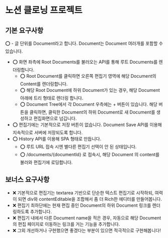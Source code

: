 # 노션 클로닝 프로젝트

## 기본 요구사항

⭕ - 글 단위를 Document라고 합니다. Document는 Document 여러개를 포함할 수 있습니다.
- ⭕ 화면 좌측에 Root Documents를 불러오는 API를 통해 루트 Documents를 렌더링합니다. 
  - ⭕ Root Document를 클릭하면 오른쪽 편집기 영역에 해당 Document의 Content를 렌더링합니다.
  - ⭕ 해당 Root Document에 하위 Document가 있는 경우, 해당 Document 아래에 트리 형태로 렌더링 합니다.
  - ⭕ Document Tree에서 각 Document 우측에는 + 버튼이 있습니다. 해당 버튼을 클릭하면, 클릭한 Document의 하위 Document로 새 Document를 생성하고 편집화면으로 넘깁니다.
- ⭕ 편집기에는 기본적으로 저장 버튼이 없습니다. Document Save API를 이용해 지속적으로 서버에 저장되도록 합니다.
- ⭕ History API를 이용해 SPA 형태로 만듭니다.
  - ⭕ 루트 URL 접속 시엔 별다른 편집기 선택이 안 된 상태입니다.
  - ⭕ /documents/{documentId} 로 접속시, 해당 Document 의 content를 불러와 편집기에 로딩합니다.

## 보너스 요구사항

- ❌ 기본적으로 편집기는 textarea 기반으로 단순한 텍스트 편집기로 시작하되, 여력이 되면 div와 contentEditable을 조합해서 좀 더 Rich한 에디터를 만들어봅니다.
- ❌ 편집기 최하단에는 현재 편집 중인 Document의 하위 Document 링크를 렌더링하도록 추가합니다.
- ❌ 편집기 내에서 다른 Document name을 적은 경우, 자동으로 해당 Document의 편집 페이지로 이동하는 링크를 거는 기능을 추가합니다.
- ❌ 그외 개선하거나 구현했으면 좋겠다는 부분이 있으면 적극적으로 구현해봅니다!
